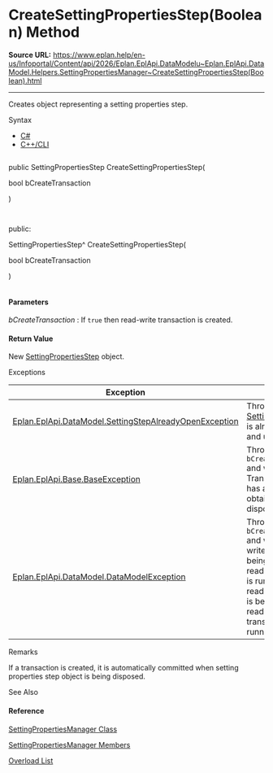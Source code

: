 # CreateSettingPropertiesStep(Boolean) Method

**Source URL:** https://www.eplan.help/en-us/Infoportal/Content/api/2026/Eplan.EplApi.DataModelu~Eplan.EplApi.DataModel.Helpers.SettingPropertiesManager~CreateSettingPropertiesStep(Boolean).html

---

Creates object representing a setting properties step.

Syntax

- [C#](#i-syntax-CS)
- [C++/CLI](#i-syntax-CPP2005)

```
```
public SettingPropertiesStep CreateSettingPropertiesStep( 
   bool bCreateTransaction
)
```
```

```
```
public:
SettingPropertiesStep^ CreateSettingPropertiesStep( 
   bool bCreateTransaction
)
```
```

#### Parameters

*bCreateTransaction*
:   If `true` then read-write transaction is created.

#### Return Value

New [SettingPropertiesStep](Eplan.EplApi.DataModelu~Eplan.EplApi.DataModel.Helpers.SettingPropertiesStep.html) object.

Exceptions

| Exception | Description |
| --- | --- |
| [Eplan.EplApi.DataModel.SettingStepAlreadyOpenException](Eplan.EplApi.DataModelu~Eplan.EplApi.DataModel.SettingStepAlreadyOpenException.html) | Thrown when a [SettingPropertiesStep](Eplan.EplApi.DataModelu~Eplan.EplApi.DataModel.Helpers.SettingPropertiesStep.html) is already created and used. |
| [Eplan.EplApi.Base.BaseException](Eplan.EplApi.Baseu~Eplan.EplApi.Base.BaseException.html) | Thrown if `bCreateTransaction` and when a Transaction object has already been obtained and not disposed. |
| [Eplan.EplApi.DataModel.DataModelException](Eplan.EplApi.DataModelu~Eplan.EplApi.DataModel.DataModelException.html) | Thrown if `bCreateTransaction` and when a read-write transaction is being opened while read-only transaction is running or when a read-only transaction is being opened while read-write transaction is running. |

Remarks

If a transaction is created, it is automatically committed when setting properties step object is being disposed.



See Also

#### Reference

[SettingPropertiesManager Class](Eplan.EplApi.DataModelu~Eplan.EplApi.DataModel.Helpers.SettingPropertiesManager.html)
  
[SettingPropertiesManager Members](Eplan.EplApi.DataModelu~Eplan.EplApi.DataModel.Helpers.SettingPropertiesManager_members.html)
  
[Overload List](Eplan.EplApi.DataModelu~Eplan.EplApi.DataModel.Helpers.SettingPropertiesManager~CreateSettingPropertiesStep.html)